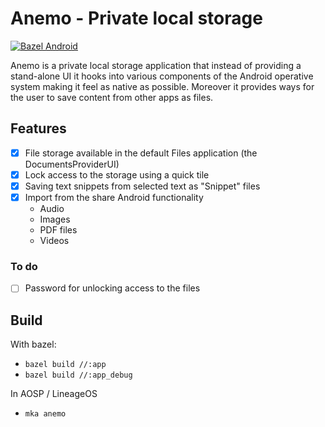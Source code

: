 # Anemo - Private local storage

[![Bazel Android](https://github.com/2bllw8/anemo/actions/workflows/bazel.yml/badge.svg)](https://github.com/2bllw8/anemo/actions/workflows/bazel.yml)

Anemo is a private local storage application that instead of providing a stand-alone UI it hooks
into various components of the Android operative system making it feel as native as possible.
Moreover it provides ways for the user to save content from other apps as files.

## Features

- [x] File storage available in the default Files application (the DocumentsProviderUI)
- [x] Lock access to the storage using a quick tile
- [x] Saving text snippets from selected text as "Snippet" files
- [x] Import from the share Android functionality
    - Audio
    - Images
    - PDF files
    - Videos

### To do

- [ ] Password for unlocking access to the files

## Build

With bazel:
- `bazel build //:app`
- `bazel build //:app_debug`

In AOSP / LineageOS
- `mka anemo`
